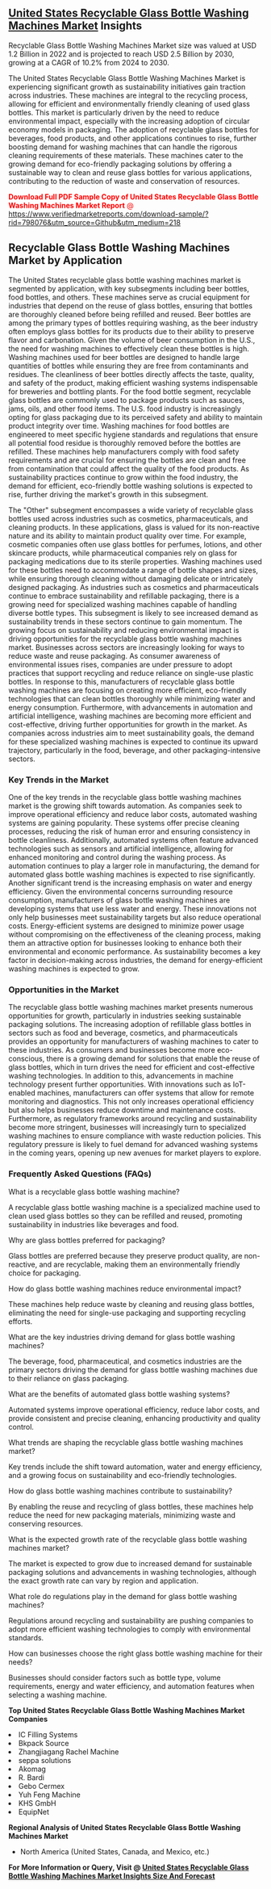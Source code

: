 <h2><a href="https://www.verifiedmarketreports.com/download-sample/?rid=798076&amp;utm_source=Github&amp;utm_medium=218" target="_blank">United States Recyclable Glass Bottle Washing Machines Market</a> Insights</h2><p>Recyclable Glass Bottle Washing Machines Market size was valued at USD 1.2 Billion in 2022 and is projected to reach USD 2.5 Billion by 2030, growing at a CAGR of 10.2% from 2024 to 2030.</p><p><p>The United States Recyclable Glass Bottle Washing Machines Market is experiencing significant growth as sustainability initiatives gain traction across industries. These machines are integral to the recycling process, allowing for efficient and environmentally friendly cleaning of used glass bottles. This market is particularly driven by the need to reduce environmental impact, especially with the increasing adoption of circular economy models in packaging. The adoption of recyclable glass bottles for beverages, food products, and other applications continues to rise, further boosting demand for washing machines that can handle the rigorous cleaning requirements of these materials. These machines cater to the growing demand for eco-friendly packaging solutions by offering a sustainable way to clean and reuse glass bottles for various applications, contributing to the reduction of waste and conservation of resources. <p><span class=""><span style="color: #ff0000;"><strong>Download Full PDF Sample Copy of United States Recyclable Glass Bottle Washing Machines Market Report</strong> @ </span><a href="https://www.verifiedmarketreports.com/download-sample/?rid=798076&amp;utm_source=Github&amp;utm_medium=218" target="_blank">https://www.verifiedmarketreports.com/download-sample/?rid=798076&amp;utm_source=Github&amp;utm_medium=218</a></span></p></p> <h2>Recyclable Glass Bottle Washing Machines Market by Application</h2> <p>The United States recyclable glass bottle washing machines market is segmented by application, with key subsegments including beer bottles, food bottles, and others. These machines serve as crucial equipment for industries that depend on the reuse of glass bottles, ensuring that bottles are thoroughly cleaned before being refilled and reused. Beer bottles are among the primary types of bottles requiring washing, as the beer industry often employs glass bottles for its products due to their ability to preserve flavor and carbonation. Given the volume of beer consumption in the U.S., the need for washing machines to effectively clean these bottles is high. Washing machines used for beer bottles are designed to handle large quantities of bottles while ensuring they are free from contaminants and residues. The cleanliness of beer bottles directly affects the taste, quality, and safety of the product, making efficient washing systems indispensable for breweries and bottling plants. For the food bottle segment, recyclable glass bottles are commonly used to package products such as sauces, jams, oils, and other food items. The U.S. food industry is increasingly opting for glass packaging due to its perceived safety and ability to maintain product integrity over time. Washing machines for food bottles are engineered to meet specific hygiene standards and regulations that ensure all potential food residue is thoroughly removed before the bottles are refilled. These machines help manufacturers comply with food safety requirements and are crucial for ensuring the bottles are clean and free from contamination that could affect the quality of the food products. As sustainability practices continue to grow within the food industry, the demand for efficient, eco-friendly bottle washing solutions is expected to rise, further driving the market's growth in this subsegment. <p>The "Other" subsegment encompasses a wide variety of recyclable glass bottles used across industries such as cosmetics, pharmaceuticals, and cleaning products. In these applications, glass is valued for its non-reactive nature and its ability to maintain product quality over time. For example, cosmetic companies often use glass bottles for perfumes, lotions, and other skincare products, while pharmaceutical companies rely on glass for packaging medications due to its sterile properties. Washing machines used for these bottles need to accommodate a range of bottle shapes and sizes, while ensuring thorough cleaning without damaging delicate or intricately designed packaging. As industries such as cosmetics and pharmaceuticals continue to embrace sustainability and refillable packaging, there is a growing need for specialized washing machines capable of handling diverse bottle types. This subsegment is likely to see increased demand as sustainability trends in these sectors continue to gain momentum. The growing focus on sustainability and reducing environmental impact is driving opportunities for the recyclable glass bottle washing machines market. Businesses across sectors are increasingly looking for ways to reduce waste and reuse packaging. As consumer awareness of environmental issues rises, companies are under pressure to adopt practices that support recycling and reduce reliance on single-use plastic bottles. In response to this, manufacturers of recyclable glass bottle washing machines are focusing on creating more efficient, eco-friendly technologies that can clean bottles thoroughly while minimizing water and energy consumption. Furthermore, with advancements in automation and artificial intelligence, washing machines are becoming more efficient and cost-effective, driving further opportunities for growth in the market. As companies across industries aim to meet sustainability goals, the demand for these specialized washing machines is expected to continue its upward trajectory, particularly in the food, beverage, and other packaging-intensive sectors. <h3>Key Trends in the Market</h3> <p>One of the key trends in the recyclable glass bottle washing machines market is the growing shift towards automation. As companies seek to improve operational efficiency and reduce labor costs, automated washing systems are gaining popularity. These systems offer precise cleaning processes, reducing the risk of human error and ensuring consistency in bottle cleanliness. Additionally, automated systems often feature advanced technologies such as sensors and artificial intelligence, allowing for enhanced monitoring and control during the washing process. As automation continues to play a larger role in manufacturing, the demand for automated glass bottle washing machines is expected to rise significantly. Another significant trend is the increasing emphasis on water and energy efficiency. Given the environmental concerns surrounding resource consumption, manufacturers of glass bottle washing machines are developing systems that use less water and energy. These innovations not only help businesses meet sustainability targets but also reduce operational costs. Energy-efficient systems are designed to minimize power usage without compromising on the effectiveness of the cleaning process, making them an attractive option for businesses looking to enhance both their environmental and economic performance. As sustainability becomes a key factor in decision-making across industries, the demand for energy-efficient washing machines is expected to grow. <h3>Opportunities in the Market</h3> <p>The recyclable glass bottle washing machines market presents numerous opportunities for growth, particularly in industries seeking sustainable packaging solutions. The increasing adoption of refillable glass bottles in sectors such as food and beverage, cosmetics, and pharmaceuticals provides an opportunity for manufacturers of washing machines to cater to these industries. As consumers and businesses become more eco-conscious, there is a growing demand for solutions that enable the reuse of glass bottles, which in turn drives the need for efficient and cost-effective washing technologies. In addition to this, advancements in machine technology present further opportunities. With innovations such as IoT-enabled machines, manufacturers can offer systems that allow for remote monitoring and diagnostics. This not only increases operational efficiency but also helps businesses reduce downtime and maintenance costs. Furthermore, as regulatory frameworks around recycling and sustainability become more stringent, businesses will increasingly turn to specialized washing machines to ensure compliance with waste reduction policies. This regulatory pressure is likely to fuel demand for advanced washing systems in the coming years, opening up new avenues for market players to explore. <h3>Frequently Asked Questions (FAQs)</h3> <p>What is a recyclable glass bottle washing machine?</p> <p>A recyclable glass bottle washing machine is a specialized machine used to clean used glass bottles so they can be refilled and reused, promoting sustainability in industries like beverages and food.</p> <p>Why are glass bottles preferred for packaging?</p> <p>Glass bottles are preferred because they preserve product quality, are non-reactive, and are recyclable, making them an environmentally friendly choice for packaging.</p> <p>How do glass bottle washing machines reduce environmental impact?</p> <p>These machines help reduce waste by cleaning and reusing glass bottles, eliminating the need for single-use packaging and supporting recycling efforts.</p> <p>What are the key industries driving demand for glass bottle washing machines?</p> <p>The beverage, food, pharmaceutical, and cosmetics industries are the primary sectors driving the demand for glass bottle washing machines due to their reliance on glass packaging.</p> <p>What are the benefits of automated glass bottle washing systems?</p> <p>Automated systems improve operational efficiency, reduce labor costs, and provide consistent and precise cleaning, enhancing productivity and quality control.</p> <p>What trends are shaping the recyclable glass bottle washing machines market?</p> <p>Key trends include the shift toward automation, water and energy efficiency, and a growing focus on sustainability and eco-friendly technologies.</p> <p>How do glass bottle washing machines contribute to sustainability?</p> <p>By enabling the reuse and recycling of glass bottles, these machines help reduce the need for new packaging materials, minimizing waste and conserving resources.</p> <p>What is the expected growth rate of the recyclable glass bottle washing machines market?</p> <p>The market is expected to grow due to increased demand for sustainable packaging solutions and advancements in washing technologies, although the exact growth rate can vary by region and application.</p> <p>What role do regulations play in the demand for glass bottle washing machines?</p> <p>Regulations around recycling and sustainability are pushing companies to adopt more efficient washing technologies to comply with environmental standards.</p> <p>How can businesses choose the right glass bottle washing machine for their needs?</p> <p>Businesses should consider factors such as bottle type, volume requirements, energy and water efficiency, and automation features when selecting a washing machine.</p> </p><p><strong>Top United States Recyclable Glass Bottle Washing Machines Market Companies</strong></p><div data-test-id=""><p><li>IC Filling Systems</li><li> Bkpack Source</li><li> Zhangjiagang Rachel Machine</li><li> seppa solutions</li><li> Akomag</li><li> R. Bardi</li><li> Gebo Cermex</li><li> Yuh Feng Machine</li><li> KHS GmbH</li><li> EquipNet</li></p><div><strong>Regional Analysis of&nbsp;United States Recyclable Glass Bottle Washing Machines Market</strong></div><ul><li dir="ltr"><p dir="ltr">North America&nbsp;(United States, Canada, and Mexico, etc.)</p></li></ul><p><strong>For More Information or Query, Visit @&nbsp;</strong><strong><a href="https://www.verifiedmarketreports.com/product/recyclable-glass-bottle-washing-machines-market/?utm_source=Github&amp;utm_medium=218" target="_blank">United States Recyclable Glass Bottle Washing Machines Market Insights Size And Forecast</a></strong></p></div>
